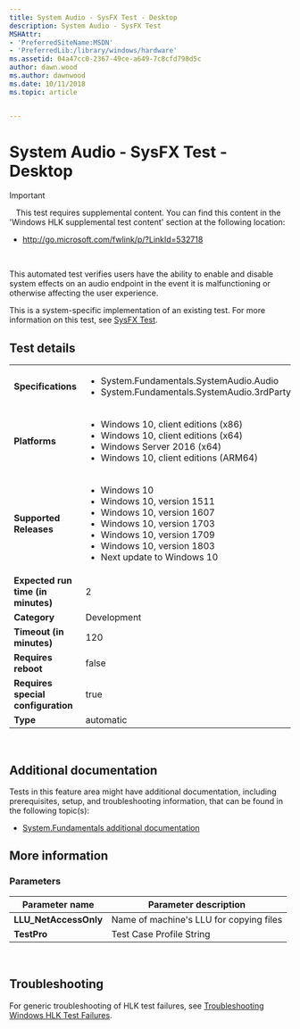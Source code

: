 ```yaml
---
title: System Audio - SysFX Test - Desktop
description: System Audio - SysFX Test
MSHAttr:
- 'PreferredSiteName:MSDN'
- 'PreferredLib:/library/windows/hardware'
ms.assetid: 04a47cc0-2367-49ce-a649-7c8cfd798d5c
author: dawn.wood
ms.author: dawnwood
ms.date: 10/11/2018
ms.topic: article


---
```


# System Audio - SysFX Test - Desktop

>[!IMPORTANT]
>  
This test requires supplemental content. You can find this content in the 'Windows HLK supplemental test content' section at the following location:

-   <http://go.microsoft.com/fwlink/p/?LinkId=532718>

 

This automated test verifies users have the ability to enable and disable system effects on an audio endpoint in the event it is malfunctioning or otherwise affecting the user experience.

This is a system-specific implementation of an existing test. For more information on this test, see [SysFX Test](76583675-20f6-45e4-8792-8c043a45644a.md).

## Test details
|||
|---|---|
| **Specifications**  | <ul><li>System.Fundamentals.SystemAudio.Audio</li><li>System.Fundamentals.SystemAudio.3rdPartyDriver.UAA</li></ul> |  
| **Platforms**   | <ul><li>Windows 10, client editions (x86)</li><li>Windows 10, client editions (x64)</li><li>Windows Server 2016 (x64)</li><li>Windows 10, client editions (ARM64)</li></ul> |
| **Supported Releases** | <ul><li>Windows 10</li><li>Windows 10, version 1511</li><li>Windows 10, version 1607</li><li>Windows 10, version 1703</li><li>Windows 10, version 1709</li><li>Windows 10, version 1803</li><li>Next update to Windows 10</li></ul> |
|**Expected run time (in minutes)**| 2 |
|**Category**| Development |
|**Timeout (in minutes)**| 120 |
|**Requires reboot**| false |
|**Requires special configuration**| true |
|**Type**| automatic |

 

## <span id="Additional_documentation"></span><span id="additional_documentation"></span><span id="ADDITIONAL_DOCUMENTATION"></span>Additional documentation


Tests in this feature area might have additional documentation, including prerequisites, setup, and troubleshooting information, that can be found in the following topic(s):

-   [System.Fundamentals additional documentation](system-fundamentals-additional-documentation.md)

## <span id="More_information"></span><span id="more_information"></span><span id="MORE_INFORMATION"></span>More information


### <span id="Parameters"></span><span id="parameters"></span><span id="PARAMETERS"></span>Parameters

| Parameter name         | Parameter description                   |
|------------------------|-----------------------------------------|
| **LLU\_NetAccessOnly** | Name of machine's LLU for copying files |
| **TestPro**            | Test Case Profile String                |

 

## <span id="Troubleshooting"></span><span id="troubleshooting"></span><span id="TROUBLESHOOTING"></span>Troubleshooting


For generic troubleshooting of HLK test failures, see [Troubleshooting Windows HLK Test Failures](..\user\troubleshooting-windows-hlk-test-failures.md).

 

 






